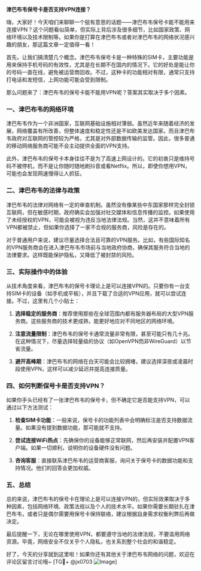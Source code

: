 **津巴布韦保号卡是否支持VPN连接？**

嗨，大家好！今天咱们来聊聊一个挺有意思的话题——津巴布韦保号卡能不能用来连接VPN？这个问题看似简单，但实际上背后涉及很多细节，比如国家政策、网络环境以及技术限制等。如果你是打算在津巴布韦或者对津巴布韦的网络状况感兴趣的朋友，那这篇文章一定值得一看！

首先，让我们搞清楚几个概念。津巴布韦保号卡是一种特殊的SIM卡，主要功能是用来保持手机号码的有效性，尤其是在长期不在国内的情况下。它的好处是能让你的号码一直在线，避免被运营商回收。不过，这种卡的功能相对有限，通常只支持打电话和发短信，上网功能可能会受到限制。

那么问题来了：津巴布韦的保号卡能不能用VPN呢？答案其实取决于多个因素。

### 一、津巴布韦的网络环境

津巴布韦作为一个非洲国家，互联网基础设施相对薄弱。虽然近年来随着经济的发展，网络覆盖有所改善，但整体速度和稳定性还是不如欧美发达国家。而且津巴布韦政府对互联网的管控较为严格，尤其是对外部数据传输的监管。因此，很多普通的移动网络服务商可能不会主动提供全面的VPN支持。

此外，津巴布韦的保号卡本身往往不是为了高速上网设计的。它的初衷只是维持号码不被停机，而不是让你随时随地刷抖音或看Netflix。所以，即使你想用VPN，可能也会发现网速慢得让人抓狂。

### 二、津巴布韦的法律与政策

津巴布韦的法律对网络有一定的审查机制。虽然没有像某些中东国家那样完全封锁互联网，但在敏感时期，政府确实会加强对社交媒体和信息传播的监控。如果使用了未经授权的VPN，可能会被视为违反当地法律法规。当然，这并不意味着所有VPN都被禁止，但如果你选择了一家不合规的服务商，风险是存在的。

对于普通用户来说，建议尽量选择合法且可靠的VPN服务。比如，有些国际知名的VPN服务商会在进入津巴布韦市场前与当地政府协商，确保其服务符合当地的法律要求。这样既能保护隐私，又降低了被封禁的风险。

### 三、实际操作中的体验

从技术角度来看，津巴布韦的保号卡理论上是可以连接VPN的。只要你有一台支持SIM卡的设备（如手机或平板），并且下载了合适的VPN应用，就可以尝试连接。不过，这里有几个小贴士：

1. **选择稳定的服务商**：推荐使用那些在全球范围内都有服务器布局的大型VPN服务商。这些服务商的技术更成熟，能更好地应对不同地区的网络环境。
   
2. **注意流量限制**：津巴布韦的保号卡通常流量非常有限，甚至可能只有几十兆。在这种情况下，尽量选择轻量级的协议（如OpenVPN而非WireGuard）以节省流量。

3. **避开高峰期**：津巴布韦的网络在白天可能会比较拥堵，建议选择深夜或凌晨时段使用VPN，这样可以减少延迟并提高连接质量。

### 四、如何判断保号卡是否支持VPN？

如果你手头已经有了一张津巴布韦的保号卡，但不确定它是否能支持VPN，可以通过以下方法测试：

1. **检查SIM卡功能**：一般来说，保号卡的功能列表中会明确标注是否支持数据流量。如果没有提到数据功能，那可能就不支持。

2. **尝试连接WiFi热点**：先确保你的设备能够正常联网，然后再安装并配置VPN客户端。如果一切顺利，说明你的设备硬件没有问题。

3. **咨询客服**：直接联系津巴布韦的运营商客服，询问关于保号卡的数据功能和支持情况。他们的回答会更加权威。

### 五、总结

总的来说，津巴布韦的保号卡在理论上是可以连接VPN的，但实际效果取决于多种因素，包括网络环境、政策法规以及个人的技术水平。如果你需要长期驻扎在津巴布韦，或者只是偶尔需要用保号卡保持联络，建议根据自身需求权衡利弊后再做决定。

最后提醒一下，无论在哪里使用VPN，都要遵守当地的法律法规，不要滥用网络资源。毕竟，网络安全不仅关乎个人隐私，也关系到整个社会的和谐稳定。

好了，今天的分享就到这里啦！如果你还有其他关于津巴布韦网络的问题，欢迎在评论区留言讨论哦~ [TG💪+ @jx0703 ![Image](https://github.com/user-attachments/assets/dbca1d08-cadb-493c-b0ec-ad6f7a83f270)]